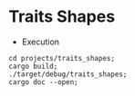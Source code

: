 # Traits Shapes

* Execution

```
cd projects/traits_shapes;
cargo build;
./target/debug/traits_shapes;
cargo doc --open;
```

